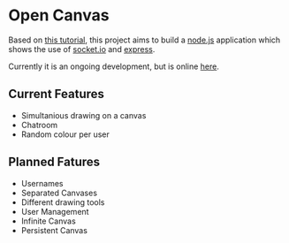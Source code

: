 # Open Canvas

Based on [this tutorial](http://tutorialzine.com/2012/08/nodejs-drawing-game/), this project aims to build
a [node.js](http://nodejs.org/) application which shows the use of [socket.io](http://socket.io/) and [express](http://expressjs.org/).

Currently it is an ongoing development, but is online [here](http://open-canvas.nodester.com/).

## Current Features

* Simultanious drawing on a canvas
* Chatroom
* Random colour per user

## Planned Fatures

* Usernames
* Separated Canvases
* Different drawing tools
* User Management
* Infinite Canvas
* Persistent Canvas